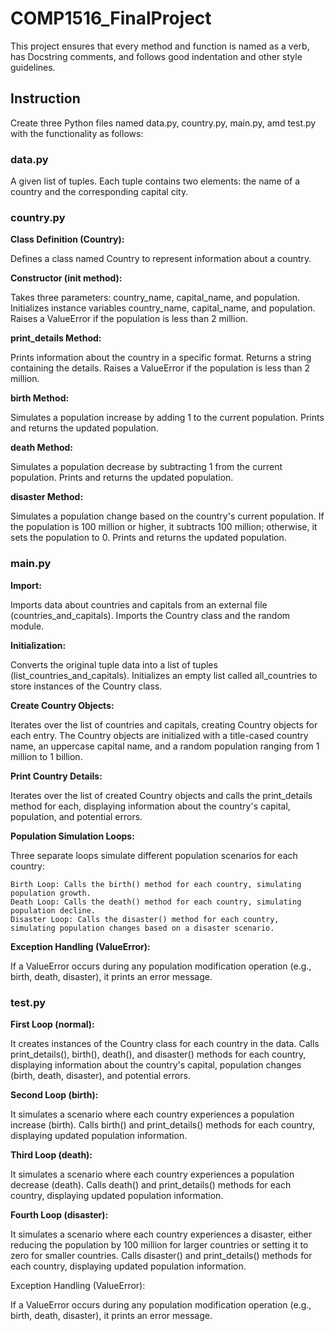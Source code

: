 # COMP1516_FinalProject
This project ensures that every method and function is named as a verb, has Docstring comments, and follows good indentation and other style guidelines.


## Instruction
Create three Python files named data.py, country.py, main.py, amd test.py with the functionality as follows:
 

### data.py
A given list of tuples. Each tuple contains two elements: the name of a country and the corresponding capital city.


### country.py


**Class Definition (Country):**


Defines a class named Country to represent information about a country.


**Constructor (__init__ method):**

Takes three parameters: country_name, capital_name, and population.
Initializes instance variables country_name, capital_name, and population.
Raises a ValueError if the population is less than 2 million.


**print_details Method:**

Prints information about the country in a specific format.
Returns a string containing the details.
Raises a ValueError if the population is less than 2 million.


**birth Method:**

Simulates a population increase by adding 1 to the current population.
Prints and returns the updated population.


**death Method:**

Simulates a population decrease by subtracting 1 from the current population.
Prints and returns the updated population.


**disaster Method:**

Simulates a population change based on the country's current population.
If the population is 100 million or higher, it subtracts 100 million; otherwise, it sets the population to 0.
Prints and returns the updated population.


### main.py


**Import:**

Imports data about countries and capitals from an external file (countries_and_capitals).
Imports the Country class and the random module.


**Initialization:**

Converts the original tuple data into a list of tuples (list_countries_and_capitals).
Initializes an empty list called all_countries to store instances of the Country class.


**Create Country Objects:**

Iterates over the list of countries and capitals, creating Country objects for each entry.
The Country objects are initialized with a title-cased country name, an uppercase capital name, and a random population ranging from 1 million to 1 billion.


**Print Country Details:**

Iterates over the list of created Country objects and calls the print_details method for each, displaying information about the country's capital, population, and potential errors.


**Population Simulation Loops:**

Three separate loops simulate different population scenarios for each country:

	Birth Loop: Calls the birth() method for each country, simulating population growth.
	Death Loop: Calls the death() method for each country, simulating population decline.
	Disaster Loop: Calls the disaster() method for each country, simulating population changes based on a disaster scenario.


**Exception Handling (ValueError):**

If a ValueError occurs during any population modification operation (e.g., birth, death, disaster), it prints an error message.


### test.py


**First Loop (normal):**

It creates instances of the Country class for each country in the data.
Calls print_details(), birth(), death(), and disaster() methods for each country, displaying information about the country's capital, population changes (birth, death, disaster), and potential errors.


**Second Loop (birth):**

It simulates a scenario where each country experiences a population increase (birth).
Calls birth() and print_details() methods for each country, displaying updated population information.


**Third Loop (death):**

It simulates a scenario where each country experiences a population decrease (death).
Calls death() and print_details() methods for each country, displaying updated population information.


**Fourth Loop (disaster):**

It simulates a scenario where each country experiences a disaster, either reducing the population by 100 million for larger countries or setting it to zero for smaller countries.
Calls disaster() and print_details() methods for each country, displaying updated population information.


Exception Handling (ValueError):

If a ValueError occurs during any population modification operation (e.g., birth, death, disaster), it prints an error message.
